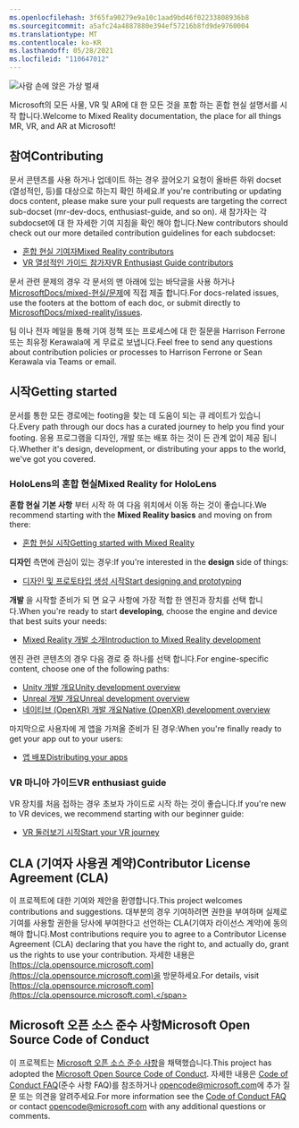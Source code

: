 ```yaml
---
ms.openlocfilehash: 3f65fa90279e9a10c1aad9bd46f02233808936b8
ms.sourcegitcommit: a5afc24a4887880e394ef57216b8fd9de9760004
ms.translationtype: MT
ms.contentlocale: ko-KR
ms.lasthandoff: 05/28/2021
ms.locfileid: "110647012"
---
```

![사람 손에 앉은 가상 벌새](mixed-reality-docs/mr-dev-docs/discover/images/01_MixedReality.png)

<span data-ttu-id="4d708-102">Microsoft의 모든 사물, VR 및 AR에 대 한 모든 것을 포함 하는 혼합 현실 설명서를 시작 합니다.</span><span class="sxs-lookup"><span data-stu-id="4d708-102">Welcome to Mixed Reality documentation, the place for all things MR, VR, and AR at Microsoft!</span></span>

## <a name="contributing"></a><span data-ttu-id="4d708-103">참여</span><span class="sxs-lookup"><span data-stu-id="4d708-103">Contributing</span></span>

<span data-ttu-id="4d708-104">문서 콘텐츠를 사용 하거나 업데이트 하는 경우 끌어오기 요청이 올바른 하위 docset (열성적인, 등)를 대상으로 하는지 확인 하세요.</span><span class="sxs-lookup"><span data-stu-id="4d708-104">If you're contributing or updating docs content, please make sure your pull requests are targeting the correct sub-docset (mr-dev-docs, enthusiast-guide, and so on).</span></span> <span data-ttu-id="4d708-105">새 참가자는 각 subdocset에 대 한 자세한 기여 지침을 확인 해야 합니다.</span><span class="sxs-lookup"><span data-stu-id="4d708-105">New contributors should check out our more detailed contribution guidelines for each subdocset:</span></span>

* [<span data-ttu-id="4d708-106">혼합 현실 기여자</span><span class="sxs-lookup"><span data-stu-id="4d708-106">Mixed Reality contributors</span></span>](mixed-reality-docs/mr-dev-docs/CONTRIBUTING.md)
* [<span data-ttu-id="4d708-107">VR 열성적인 가이드 참가자</span><span class="sxs-lookup"><span data-stu-id="4d708-107">VR Enthusiast Guide contributors</span></span>](enthusiast-guide/CONTRIBUTING.md)

<span data-ttu-id="4d708-108">문서 관련 문제의 경우 각 문서의 맨 아래에 있는 바닥글을 사용 하거나 [MicrosoftDocs/mixed-현실/문제](https://github.com/MicrosoftDocs/mixed-reality/issues)에 직접 제출 합니다.</span><span class="sxs-lookup"><span data-stu-id="4d708-108">For docs-related issues, use the footers at the bottom of each doc, or submit directly to [MicrosoftDocs/mixed-reality/issues](https://github.com/MicrosoftDocs/mixed-reality/issues).</span></span>

<span data-ttu-id="4d708-109">팀 이나 전자 메일을 통해 기여 정책 또는 프로세스에 대 한 질문을 Harrison Ferrone 또는 최유정 Kerawala에 게 무료로 보냅니다.</span><span class="sxs-lookup"><span data-stu-id="4d708-109">Feel free to send any questions about contribution policies or processes to Harrison Ferrone or Sean Kerawala via Teams or email.</span></span> 

## <a name="getting-started"></a><span data-ttu-id="4d708-110">시작</span><span class="sxs-lookup"><span data-stu-id="4d708-110">Getting started</span></span> 

<span data-ttu-id="4d708-111">문서를 통한 모든 경로에는 footing을 찾는 데 도움이 되는 큐 레이트가 있습니다.</span><span class="sxs-lookup"><span data-stu-id="4d708-111">Every path through our docs has a curated journey to help you find your footing.</span></span> <span data-ttu-id="4d708-112">응용 프로그램을 디자인, 개발 또는 배포 하는 것이 든 관계 없이 제공 됩니다.</span><span class="sxs-lookup"><span data-stu-id="4d708-112">Whether it's design, development, or distributing your apps to the world, we've got you covered.</span></span> 

### <a name="mixed-reality-for-hololens"></a><span data-ttu-id="4d708-113">HoloLens의 혼합 현실</span><span class="sxs-lookup"><span data-stu-id="4d708-113">Mixed Reality for HoloLens</span></span>

<span data-ttu-id="4d708-114">**혼합 현실 기본 사항** 부터 시작 하 여 다음 위치에서 이동 하는 것이 좋습니다.</span><span class="sxs-lookup"><span data-stu-id="4d708-114">We recommend starting with the **Mixed Reality basics** and moving on from there:</span></span>

* [<span data-ttu-id="4d708-115">혼합 현실 시작</span><span class="sxs-lookup"><span data-stu-id="4d708-115">Getting started with Mixed Reality</span></span>](mixed-reality-docs/mr-dev-docs/discover/get-started-with-mr.md)

<span data-ttu-id="4d708-116">**디자인** 측면에 관심이 있는 경우:</span><span class="sxs-lookup"><span data-stu-id="4d708-116">If you're interested in the **design** side of things:</span></span>

* [<span data-ttu-id="4d708-117">디자인 및 프로토타입 생성 시작</span><span class="sxs-lookup"><span data-stu-id="4d708-117">Start designing and prototyping</span></span>](mixed-reality-docs/mr-dev-docs/design/design.md)

<span data-ttu-id="4d708-118">**개발** 을 시작할 준비가 되 면 요구 사항에 가장 적합 한 엔진과 장치를 선택 합니다.</span><span class="sxs-lookup"><span data-stu-id="4d708-118">When you're ready to start **developing**, choose the engine and device that best suits your needs:</span></span>

* [<span data-ttu-id="4d708-119">Mixed Reality 개발 소개</span><span class="sxs-lookup"><span data-stu-id="4d708-119">Introduction to Mixed Reality development</span></span>](mixed-reality-docs/mr-dev-docs/develop/development.md)

<span data-ttu-id="4d708-120">엔진 관련 콘텐츠의 경우 다음 경로 중 하나를 선택 합니다.</span><span class="sxs-lookup"><span data-stu-id="4d708-120">For engine-specific content, choose one of the following paths:</span></span>

* [<span data-ttu-id="4d708-121">Unity 개발 개요</span><span class="sxs-lookup"><span data-stu-id="4d708-121">Unity development overview</span></span>](mixed-reality-docs/mr-dev-docs/develop/unity/unity-development-overview.md)
* [<span data-ttu-id="4d708-122">Unreal 개발 개요</span><span class="sxs-lookup"><span data-stu-id="4d708-122">Unreal development overview</span></span>](mixed-reality-docs/mr-dev-docs/develop/unreal/unreal-development-overview.md)
* [<span data-ttu-id="4d708-123">네이티브 (OpenXR) 개발 개요</span><span class="sxs-lookup"><span data-stu-id="4d708-123">Native (OpenXR) development overview</span></span>](mixed-reality-docs/mr-dev-docs/develop/native/directx-development-overview.md)

<span data-ttu-id="4d708-124">마지막으로 사용자에 게 앱을 가져올 준비가 된 경우:</span><span class="sxs-lookup"><span data-stu-id="4d708-124">When you're finally ready to get your app out to your users:</span></span>

* [<span data-ttu-id="4d708-125">앱 배포</span><span class="sxs-lookup"><span data-stu-id="4d708-125">Distributing your apps</span></span>](mixed-reality-docs/mr-dev-docs/distribute/distribute-overview.md)

### <a name="vr-enthusiast-guide"></a><span data-ttu-id="4d708-126">VR 마니아 가이드</span><span class="sxs-lookup"><span data-stu-id="4d708-126">VR enthusiast guide</span></span>

<span data-ttu-id="4d708-127">VR 장치를 처음 접하는 경우 초보자 가이드로 시작 하는 것이 좋습니다.</span><span class="sxs-lookup"><span data-stu-id="4d708-127">If you're new to VR devices, we recommend starting with our beginner guide:</span></span>

* [<span data-ttu-id="4d708-128">VR 둘러보기 시작</span><span class="sxs-lookup"><span data-stu-id="4d708-128">Start your VR journey</span></span>](enthusiast-guide/vr-journey.md)

## <a name="contributor-license-agreement-cla"></a><span data-ttu-id="4d708-129">CLA (기여자 사용권 계약)</span><span class="sxs-lookup"><span data-stu-id="4d708-129">Contributor License Agreement (CLA)</span></span>

<span data-ttu-id="4d708-130">이 프로젝트에 대한 기여와 제안을 환영합니다.</span><span class="sxs-lookup"><span data-stu-id="4d708-130">This project welcomes contributions and suggestions.</span></span> <span data-ttu-id="4d708-131">대부분의 경우 기여하려면 권한을 부여하며 실제로 기여를 사용할 권한을 당사에 부여한다고 선언하는 CLA(기여자 라이선스 계약)에 동의해야 합니다.</span><span class="sxs-lookup"><span data-stu-id="4d708-131">Most contributions require you to agree to a Contributor License Agreement (CLA) declaring that you have the right to, and actually do, grant us the rights to use your contribution.</span></span> <span data-ttu-id="4d708-132">자세한 내용은 [https://cla.opensource.microsoft.com](https://cla.opensource.microsoft.com)을 방문하세요.</span><span class="sxs-lookup"><span data-stu-id="4d708-132">For details, visit [https://cla.opensource.microsoft.com](https://cla.opensource.microsoft.com).</span></span>

## <a name="microsoft-open-source-code-of-conduct"></a><span data-ttu-id="4d708-133">Microsoft 오픈 소스 준수 사항</span><span class="sxs-lookup"><span data-stu-id="4d708-133">Microsoft Open Source Code of Conduct</span></span>

<span data-ttu-id="4d708-134">이 프로젝트는 [Microsoft 오픈 소스 준수 사항](https://opensource.microsoft.com/codeofconduct)을 채택했습니다.</span><span class="sxs-lookup"><span data-stu-id="4d708-134">This project has adopted the [Microsoft Open Source Code of Conduct](https://opensource.microsoft.com/codeofconduct).</span></span> <span data-ttu-id="4d708-135">자세한 내용은 [Code of Conduct FAQ](https://opensource.microsoft.com/codeofconduct/faq/)(준수 사항 FAQ)를 참조하거나 [opencode@microsoft.com](mailto:opencode@microsoft.com)에 추가 질문 또는 의견을 알려주세요.</span><span class="sxs-lookup"><span data-stu-id="4d708-135">For more information see the [Code of Conduct FAQ](https://opensource.microsoft.com/codeofconduct/faq/) or contact [opencode@microsoft.com](mailto:opencode@microsoft.com) with any additional questions or comments.</span></span>
